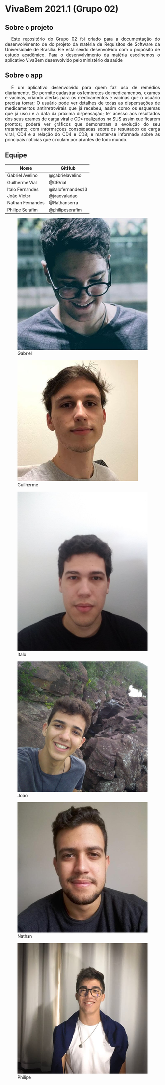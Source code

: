 # VivaBem 2021.1 (Grupo 02)

## Sobre o projeto

<p style="text-indent: 20px; text-align: justify">Este repositório do Grupo 02 foi criado para a documentação do desenvolvimento de do projeto da matéria de Requisitos de Software da Universidade de Brasília. Ele está sendo desenvolvido com o propósito de estudo acadêmico. Para o desenvolvimento da matéria escolhemos o aplicativo VivaBem desenvolvido pelo ministério da saúde
</p>

## Sobre o app

<p style="text-indent: 20px; text-align: justify">É um aplicativo desenvolvido para quem faz uso de remédios diariamente. Ele permite cadastrar os lembretes de medicamentos, exames e vacinas, criando alertas para os medicamentos e vacinas que o usuário precisa tomar; O usuário pode ver detalhes de todas as dispensações de medicamentos antirretrovirais que já recebeu, assim como os esquemas que já usou e a data da próxima dispensação; ter acesso aos resultados dos seus exames de carga viral e CD4 realizados no SUS assim que ficarem prontos; poderá ver gráficos que demonstram a evolução do seu tratamento, com informações consolidadas sobre os resultados de carga viral, CD4 e a relação do CD4 e CD8; e manter-se informado sobre as principais notícias que circulam por aí antes de todo mundo.
</p>

## Equipe

|Nome|GitHub|
|---|---|
|Gabriel Avelino|@gabrielavelino|
|Guilherme Vial|@GRVial|
|Italo Fernandes|@italofernandes13|
|João Victor|@joaovaladao|
|Nathan Fernandes|@Nathanserra|
|Philipe Serafim|@philipeserafim|


<div class="fotos_div">
<div class="hover11"><figure><img alt="1" src="/img/Gabriel.jpg"><span>Gabriel</span></figure></div>
<div class="hover11"><figure><img alt="2" src="/img/Guilherme.jpg"><span>Guilherme</span></figure></div>
<div class="hover11"><figure><img alt="3" src="/img/Italo.jpg"><span>Italo</span></figure></div>
<div class="hover11"><figure><img alt="4" src="/img/Joao.jpg"><span>João</span></figure></div>
<div class="hover11"><figure><img alt="5" src="/img/Nathan.jpg"><span>Nathan</span></figure></div>
<div class="hover11"><figure><img alt="6" src="/img/Philipe.jpg"><span>Philipe</span></figure></div>
</div>
